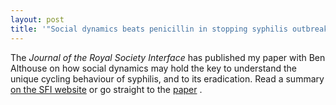 ```yaml
---
layout: post
title: '"Social dynamics beats penicillin in stopping syphilis outbreaks"'
---
```


The _Journal of the Royal Society Interface_ has published my paper with Ben Althouse on how social dynamics may hold the key to understand the unique cycling behaviour of syphilis, and to its eradication. Read a summary [on the SFI website](http://www.santafe.edu/news/item/interface-althouse-syphilis/) or go straight to the [paper](http://rsif.royalsocietypublishing.org/content/11/99/20140575.full) .



